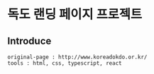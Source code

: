 # 독도 랜딩 페이지 프로젝트

## Introduce

    original-page : http://www.koreadokdo.or.kr/
    tools : html, css, typescript, react
